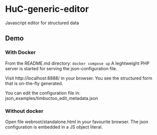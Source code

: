 # HuC-generic-editor

Javascript editor for structured data

## Demo

### With Docker

From the README.md directory: ```docker compose up```
A leghtweight PHP server is started for serving the json-configuration file.

Visit http://localhost:8888/  in your browser. 
You see the structured form that is on-the-fly generated.

You can edit the configuration file in:
json_examples/timbuctoo_edit_metadata.json 

### Without docker

Open file webroot/standalone.html in your favourite browser.
The json configuration is embedded in a JS object literal.

